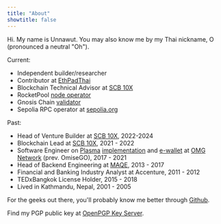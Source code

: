 ```yaml
---
title: "About"
showtitle: false
---
```


Hi. My name is Unnawut. You may also know me by my Thai nickname, O (pronounced a neutral "Oh").

Current:
- Independent builder/researcher
- Contributor at [EthPadThai](https://twitter.com/ethpadthai)
- Blockchain Technical Advisor at [SCB 10X](https://www.scb10x.com)
- RocketPool [node operator](https://rocketscan.io/node/0x1c19d4f71257ef0f8ed59b8bfba655fbaa0cb96b)
- Gnosis Chain [validator](https://gnosischa.in/dashboard?validators=176885,176886,176887,177975,177976,177977,178885,178886,178887,178892,178893,178894,185089,185090,185091,185092,185093,185094)
- Sepolia RPC operator at [sepolia.org](https://sepolia.org/)

Past:
- Head of Venture Builder at [SCB 10X](https://www.scb10x.com), 2022-2024
- Blockchain Lead at [SCB 10X](https://www.scb10x.com), 2021 - 2022
- Software Engineer on [Plasma](https://ethereum.org/en/developers/docs/scaling/plasma/) [implementation](https://github.com/omgnetwork/elixir-omg/pulls?q=is%3Apr+author%3Aunnawut) and [e-wallet](https://github.com/omgnetwork/ewallet/pulls?q=is%3Apr+author%3Aunnawut) at [OMG Network](https://github.com/omgnetwork) (prev. OmiseGO), 2017 - 2021
- Head of Backend Engineering at [MAQE](https://www.maqe.com/), 2013 - 2017
- Financial and Banking Industry Analyst at Accenture, 2011 - 2012
- TEDxBangkok License Holder, 2015 - 2018
- Lived in Kathmandu, Nepal, 2001 - 2005

For the geeks out there, you'll probably know me better through [Github](https://github.com/unnawut).

Find my PGP public key at [OpenPGP Key Server](https://keys.openpgp.org/search?q=unnawut%40unnawut.com).
